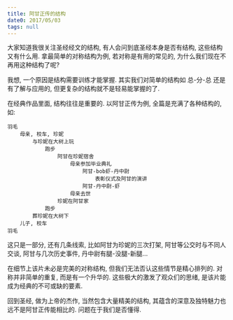 ```yaml
---
title: 阿甘正传的结构
date0: 2017/05/03
tags: null
---
```


大家知道我很关注圣经经文的结构, 有人会问到底圣经本身是否有结构, 这些结构又有什么用. 拿最简单的对称结构为例, 若对称是有用的常见的, 为什么我们现在不再用这种结构了呢?

我想, 一个原因是结构需要训练才能掌握. 其实我们对简单的结构如 总-分-总 还是有了解与应用的, 但更复杂的结构就不是轻易能掌握的了.

在经典作品里面, 结构往往是重要的. 以阿甘正传为例, 全篇是充满了各种结构的, 如:

    羽毛
        母亲, 校车, 珍妮
            与珍妮在大树上玩
                跑步
                    阿甘在珍妮宿舍
                        母亲参加毕业典礼
                            阿甘-bob虾-丹中尉
                                表彰仪式及阿甘的演讲
                            阿甘-丹中尉-虾
                        母亲去世
                    珍妮在阿甘家
                跑步
            葬珍妮在大树下
        儿子, 校车
    羽毛

这只是一部分, 还有几条线索, 比如阿甘为珍妮的三次打架, 阿甘等公交时与不同人交谈, 阿甘与几次历史事件, 丹中尉有腿-没腿-新腿...

在细节上该片未必是完美的对称结构, 但我们无法否认这些情节是精心排列的. 对称并非简单的重复, 而是有一个升华的. 这些极大的激发了观众们的思绪, 是该片能成为经典的不可或缺的要素.

回到圣经, 做为上帝的杰作, 当然包含大量精美的结构, 其蕴含的深意及独特魅力也远不是阿甘正传能相比的. 问题在于我们是否懂得.
